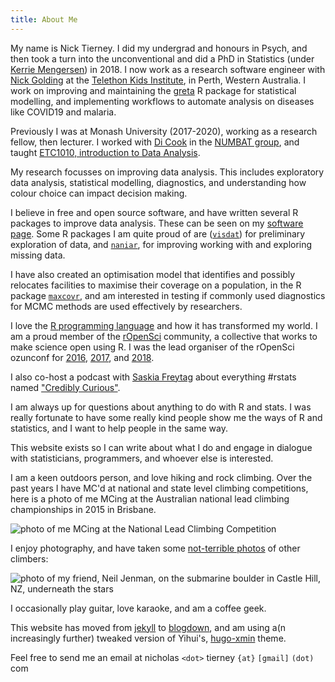 ```yaml
---
title: About Me
---
```


My name is Nick Tierney. I did my undergrad and honours in Psych, and then took a turn into the unconventional and did a PhD in Statistics (under [Kerrie Mengersen](https://en.wikipedia.org/wiki/Kerrie_Mengersen)) in 2018. I now work as a research software engineer with [Nick Golding](https://www.telethonkids.org.au/contact-us/our-people/g/nick-golding/) at the [Telethon Kids Institute](https://www.telethonkids.org.au/), in Perth, Western Australia. I work on improving and maintaining the [greta](https://greta-stats.org/) R package for statistical modelling, and implementing workflows to automate analysis on diseases like COVID19 and malaria.

Previously I was at Monash University (2017-2020), working as a research fellow, then lecturer. I worked with [Di Cook](http://dicook.org/) in the [NUMBAT group](https://numbat.space/), and taught [ETC1010, introduction to Data Analysis](https://dmac.netlify.org/).

My research focusses on improving data analysis. This includes exploratory data analysis, statistical modelling, diagnostics, and understanding how colour choice can impact decision making. 

I believe in free and open source software, and have written several R packages to improve data analysis. These can be seen on my [software page](http://njtierney.com/software). Some R packages I am quite proud of are ([`visdat`](https://github.com/njtierney/visdat)) for preliminary exploration of data, and [`naniar`](https://naniar.njtierney.com/), for improving working with and exploring missing data.

I have also created an optimisation model that identifies and possibly relocates facilities to maximise their coverage on a population, in the R package [`maxcovr`](https://github.com/njtierney/maxcovr), and am interested in testing if commonly used diagnostics for MCMC methods are used effectively by researchers.

I love the [R programming language](https://www.r-project.org/) and how it has transformed my world. I am a proud member of the [rOpenSci](https://ropensci.org/) community, a collective that works to make science open using R. I was the lead organiser of the rOpenSci ozunconf for [2016](https://auunconf.ropensci.org/), [2017](https://ozunconf17.ropensci.org/), and [2018](https://ozunconf18.ropensci.org/).

I also co-host a podcast with [Saskia Freytag](https://twitter.com/trashystats) about everything #rstats named  ["Credibly Curious"](https://soundcloud.com/crediblycurious).

I am always up for questions about anything to do with R and stats. I was really fortunate to have some really kind people show me the ways of R and statistics, and I want to help people in the same way.

This website exists so I can write about what I do and engage in dialogue with statisticians, programmers, and whoever else is interested. 

I am a keen outdoors person, and love hiking and rock climbing. Over the past years I have MC'd at national and state level climbing competitions, here is a photo of me MCing at the Australian national lead climbing championships in 2015 in Brisbane.

![photo of me MCing at the National Lead Climbing Competition](/imgs/njt-headshot-climb.png)

I enjoy photography, and have taken some [not-terrible photos](https://www.flickr.com/photos/134851297@N04) of other climbers:

![photo of my friend, Neil Jenman, on the submarine boulder in Castle Hill, NZ, underneath the stars](/imgs/neil-castle-hill.png)

I occasionally play guitar, love karaoke, and am a coffee geek.

This website has moved from [jekyll](http://jekyllrb.com/) to [blogdown](https://github.com/rstudio/blogdown), and am using a(n increasingly further) tweaked version of Yihui's, [hugo-xmin](https://github.com/yihui/hugo-xmin) theme.

Feel free to send me an email at nicholas `<dot>` tierney `{at}` `[gmail]` `(dot)` com
